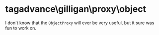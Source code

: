 # tagadvance\gilligan\proxy\object

I don't know that the `ObjectProxy` will ever be very useful, but it sure was fun to work on.
